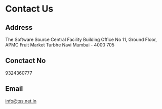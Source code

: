 # Contact Us

## Address

The Software Source
Central Facility Building
Office No 11, Ground Floor,
APMC Fruit Market
Turbhe Navi Mumbai - 4000 705

## Conctact No

9324360777

## Email

info@tss.net.in
